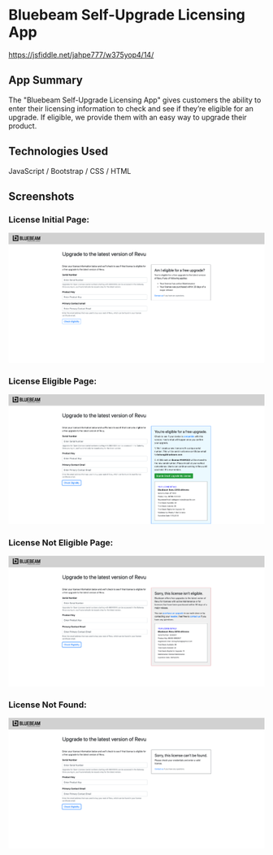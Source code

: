 # Bluebeam Self-Upgrade Licensing App

https://jsfiddle.net/jahpe777/w375yop4/14/

## App Summary

The "Bluebeam Self-Upgrade Licensing App" gives customers the ability to enter their licensing information to check and see if they’re eligible for an upgrade. If eligible, we provide them with an easy way to upgrade their product.

## Technologies Used

JavaScript / Bootstrap / CSS / HTML

## Screenshots

### License Initial Page:

![image](public/screenshots/license_initial.png)

### License Eligible Page:

![image](public/screenshots/license_eligible.png)

### License Not Eligible Page:

![image](public/screenshots/license_not_eligible.png)

### License Not Found:

![image](public/screenshots/license_not_found.png)
